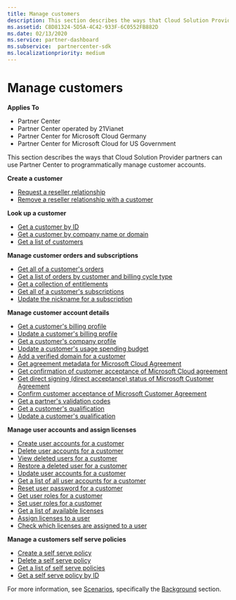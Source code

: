 ```yaml
---
title: Manage customers
description: This section describes the ways that Cloud Solution Provider partners can use the Partner Center to programmatically manage customer accounts.
ms.assetid: C8D81324-5D5A-4C42-933F-6C0552FB882D
ms.date: 02/13/2020
ms.service: partner-dashboard
ms.subservice:  partnercenter-sdk
ms.localizationpriority: medium
---
```


# Manage customers


**Applies To**

- Partner Center
- Partner Center operated by 21Vianet
- Partner Center for Microsoft Cloud Germany
- Partner Center for Microsoft Cloud for US Government

This section describes the ways that Cloud Solution Provider partners can use Partner Center to programmatically manage customer accounts.

**Create a customer**
- [Request a reseller relationship](request-reseller-relationship.md) 
- [Remove a reseller relationship with a customer](remove-a-reseller-relationship-with-a-customer.md) 

**Look up a customer**
- [Get a customer by ID](get-a-customer-by-id.md)
- [Get a customer by company name or domain](get-a-customer-by-name.md)
- [Get a list of customers](get-a-list-of-customers.md)

**Manage customer orders and subscriptions**
- [Get all of a customer's orders](get-all-of-a-customer-s-orders.md)
- [Get a list of orders by customer and billing cycle type](get-a-list-of-orders-by-customer-and-billing-cycle-type.md)
- [Get a collection of entitlements](get-a-collection-of-entitlements.md)
- [Get all of a customer's subscriptions](get-all-of-a-customer-s-subscriptions.md)
- [Update the nickname for a subscription](update-the-nickname-for-a-subscription.md)

**Manage customer account details**
- [Get a customer's billing profile](get-all-of-a-customer-s-billing-profiles.md)
- [Update a customer's billing profile](update-a-customer-s-billing-profile.md)
- [Get a customer's company profile](get-a-customer-s-company-profile.md)   
- [Update a customer's usage spending budget](update-a-customer-s-usage-spending-budget.md)   
- [Add a verified domain for a customer](add-a-verified-domain-for-a-customer.md)   
- [Get agreement metadata for Microsoft Cloud Agreement](get-agreement-metadata.md)
- [Get confirmation of customer acceptance of Microsoft Cloud agreement](get-confirmation-of-customer-consent.md)
- [Get direct signing (direct acceptance) status of Microsoft Customer Agreement](get-direct-sign-status-of-customer-agreement.md)
- [Confirm customer acceptance of Microsoft Customer Agreement](confirm-customer-consent-customer-agreement.md)
- [Get a partner's validation codes](get-a-partner-s-validation-codes.md)
- [Get a customer's qualification](get-a-customer-s-qualification.md)
- [Update a customer's qualification](update-a-customer-s-qualification.md)

**Manage user accounts and assign licenses**
- [Create user accounts for a customer](create-user-accounts-for-a-customer.md)
- [Delete user accounts for a customer](delete-user-accounts-for-a-customer.md)
- [View deleted users for a customer](view-a-deleted-user.md)
- [Restore a deleted user for a customer](restore-a-user-for-a-customer.md)
- [Update user accounts for a customer](update-user-accounts-for-a-customer.md)
- [Get a list of all user accounts for a customer](get-a-list-of-all-user-accounts-for-a-customer.md)
- [Reset user password for a customer](reset-user-password-for-a-customer.md)
- [Get user roles for a customer](get-user-roles-for-a-customer.md)
- [Set user roles for a customer](set-user-roles-for-a-customer.md)
- [Get a list of available licenses](get-a-list-of-available-licenses.md)
- [Assign licenses to a user](assign-licenses-to-a-user.md)
- [Check which licenses are assigned to a user](check-which-licenses-are-assigned-to-a-user.md) 

**Manage a customers self serve policies**
- [Create a self serve policy](create-a-self-serve-policy.md)
- [Delete a self serve policy](delete-a-self-serve-policy.md)
- [Get a list of self serve policies](get-a-list-of-self-serve-policies.md)
- [Get a self serve policy by ID](get-a-self-serve-policy-by-id.md)

For more information, see [Scenarios](scenarios.md), specifically the [Background](scenarios.md#background) section.

 

 




